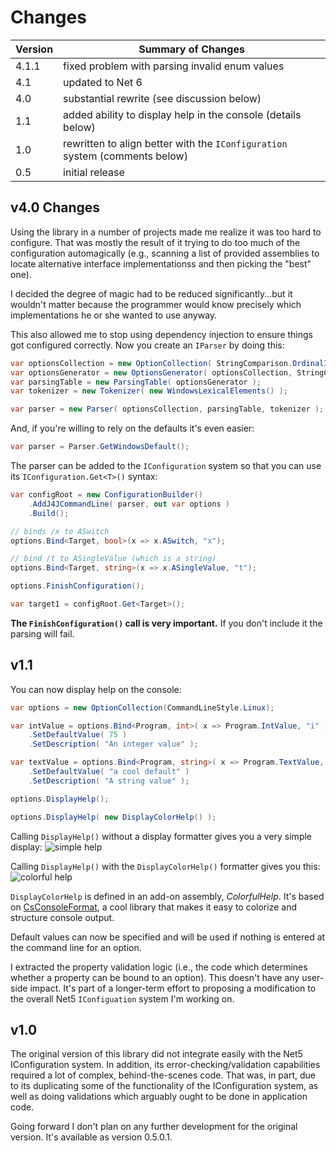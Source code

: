# Changes

|Version|Summary of Changes|
|-------|------------------|
|4.1.1|fixed problem with parsing invalid enum values|
|4.1|updated to Net 6|
|4.0|substantial rewrite (see discussion below)|
|1.1|added ability to display help in the console (details below)|
|1.0|rewritten to align better with the `IConfiguration` system (comments below)|
|0.5|initial release|

## v4.0 Changes

Using the library in a number of projects made me realize it was too hard to configure. That was mostly the result of it trying to do too much of the configuration automagically (e.g., scanning a list of provided assemblies to locate alternative interface implementationss and then picking the "best" one). 

I decided the degree of magic had to be reduced significantly...but it wouldn't matter because the programmer would know precisely which implementations he or she wanted to use anyway.

This also allowed me to stop using dependency injection to ensure things got configured correctly. Now you create an `IParser` by doing this:

```csharp
var optionsCollection = new OptionCollection( StringComparison.OrdinalIgnoreCase, new BindabilityValidator() );
var optionsGenerator = new OptionsGenerator( optionsCollection, StringComparison.OrdinalIgnoreCase );
var parsingTable = new ParsingTable( optionsGenerator );
var tokenizer = new Tokenizer( new WindowsLexicalElements() );

var parser = new Parser( optionsCollection, parsingTable, tokenizer );
```

And, if you're willing to rely on the defaults it's even easier:

```csharp
var parser = Parser.GetWindowsDefault();
```

The parser can be added to the `IConfiguration` system so that you can use its `IConfiguration.Get<T>()` syntax:

```csharp
var configRoot = new ConfigurationBuilder()
    .AddJ4JCommandLine( parser, out var options )
    .Build();

// binds /x to ASwitch
options.Bind<Target, bool>(x => x.ASwitch, "x");

// bind /t to ASingleValue (which is a string)
options.Bind<Target, string>(x => x.ASingleValue, "t");

options.FinishConfiguration();

var target1 = configRoot.Get<Target>();
```

**The `FinishConfiguration()` call is very important.** If you don't include it the parsing will fail.

## v1.1

You can now display help on the console:

```csharp
var options = new OptionCollection(CommandLineStyle.Linux);

var intValue = options.Bind<Program, int>( x => Program.IntValue, "i" )!
    .SetDefaultValue( 75 )
    .SetDescription( "An integer value" );

var textValue = options.Bind<Program, string>( x => Program.TextValue, "t" )!
    .SetDefaultValue( "a cool default" )
    .SetDescription( "A string value" );

options.DisplayHelp();

options.DisplayHelp( new DisplayColorHelp() );
```

Calling `DisplayHelp()` without a display formatter gives you a very simple display:
![simple help](/assets/simple-help.png)

Calling `DisplayHelp()` with the `DisplayColorHelp()` formatter gives you this:
![colorful help](/assets/fancy-help.png)

`DisplayColorHelp` is defined in an add-on assembly, *ColorfulHelp*. It's based on [CsConsoleFormat](https://github.com/Athari/CsConsoleFormat), a cool library that makes it easy to colorize and structure console
output.

Default values can now be specified and will be used if nothing is entered at the command line for an option.

I extracted the property validation logic (i.e., the code which determines whether a property can be bound to an option). This doesn't have any user-side impact. It's part of a longer-term effort to proposing a modification to the overall Net5 `IConfiguation` system I'm working on.

## v1.0

The original version of this library did not integrate easily with the Net5
IConfiguration system. In addition, its error-checking/validation capabilities
required a lot of complex, behind-the-scenes code. That was, in part, due to its
duplicating some of the functionality of the IConfiguration system, as well as
doing validations which arguably ought to be done in application code.

Going forward I don't plan on any further development for the original version. It's
available as version 0.5.0.1.
